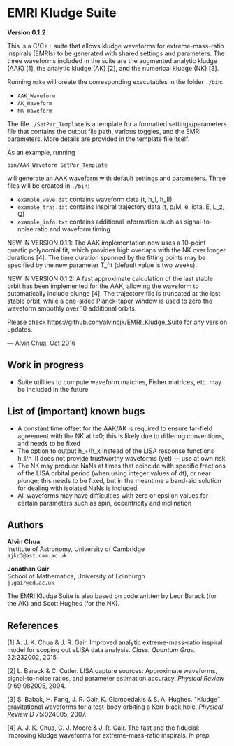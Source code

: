 # EMRI Kludge Suite

**Version 0.1.2**

This is a C/C++ suite that allows kludge waveforms for extreme-mass-ratio inspirals (EMRIs) to be generated with shared settings and parameters. The three waveforms included in the suite are the augmented analytic kludge (AAK) [1], the analytic kludge (AK) [2], and the numerical kludge (NK) [3].

Running `make` will create the corresponding executables in the folder `./bin`:

- `AAK_Waveform`
- `AK_Waveform`
- `NK_Waveform`

The file `./SetPar_Template` is a template for a formatted settings/parameters file that contains the output file path, various toggles, and the EMRI parameters. More details are provided in the template file itself.

As an example, running

`bin/AAK_Waveform SetPar_Template`

will generate an AAK waveform with default settings and parameters. Three files will be created in `./bin`:

- `example_wave.dat` contains waveform data (t, h_I, h_II)
- `example_traj.dat` contains inspiral trajectory data (t, p/M, e, iota, E, L_z, Q)
- `example_info.txt` contains additional information such as signal-to-noise ratio and waveform timing

NEW IN VERSION 0.1.1: The AAK implementation now uses a 10-point quartic polynomial fit, which provides high overlaps with the NK over longer durations [4]. The time duration spanned by the fitting points may be specified by the new parameter T_fit (default value is two weeks).

NEW IN VERSION 0.1.2: A fast approximate calculation of the last stable orbit has been implemented for the AAK, allowing the waveform to automatically include plunge [4]. The trajectory file is truncated at the last stable orbit, while a one-sided Planck-taper window is used to zero the waveform smoothly over 10 additional orbits.

Please check https://github.com/alvincjk/EMRI_Kludge_Suite for any version updates.

&mdash; Alvin Chua, Oct 2016

## Work in progress

- Suite utilities to compute waveform matches, Fisher matrices, etc. may be included in the future

## List of (important) known bugs

- A constant time offset for the AAK/AK is required to ensure far-field agreement with the NK at t=0; this is likely due to differing conventions, and needs to be fixed
- The option to output h_+/h_x instead of the LISA response functions h_I/h_II does not provide trustworthy waveforms (yet) &mdash; use at own risk
- The NK may produce NaNs at times that coincide with specific fractions of the LISA orbital period (when using integer values of dt), or near plunge; this needs to be fixed, but in the meantime a band-aid solution for dealing with isolated NaNs is included
- All waveforms may have difficulties with zero or epsilon values for certain parameters such as spin, eccentricity and inclination

## Authors

**Alvin Chua**  
Institute of Astronomy, University of Cambridge  
`ajkc3@ast.cam.ac.uk`

**Jonathan Gair**  
School of Mathematics, University of Edinburgh  
`j.gair@ed.ac.uk`

The EMRI Kludge Suite is also based on code written by Leor Barack (for the AK) and Scott Hughes (for the NK).

## References

[1] A. J. K. Chua & J. R. Gair. Improved analytic extreme-mass-ratio inspiral model for scoping out eLISA data analysis. *Class. Quantum Grav.* 32:232002, 2015.

[2] L. Barack & C. Cutler. LISA capture sources: Approximate waveforms, signal-to-noise ratios, and parameter estimation accuracy. *Physical Review D* 69:082005, 2004.

[3] S. Babak, H. Fang, J. R. Gair, K. Glampedakis & S. A. Hughes. "Kludge" gravitational waveforms for a test-body orbiting a Kerr black hole. *Physical Review D* 75:024005, 2007.

[4] A. J. K. Chua, C. J. Moore & J. R. Gair. The fast and the fiducial: Improving kludge waveforms for extreme-mass-ratio inspirals. *In prep.*
